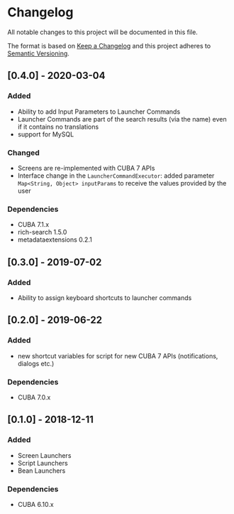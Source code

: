 # Changelog
All notable changes to this project will be documented in this file.

The format is based on [Keep a Changelog](http://keepachangelog.com/en/1.0.0/)
and this project adheres to [Semantic Versioning](http://semver.org/spec/v2.0.0.html).

## [0.4.0] - 2020-03-04

### Added
- Ability to add Input Parameters to Launcher Commands
- Launcher Commands are part of the search results (via the name) even if it contains no translations
- support for MySQL

### Changed
- Screens are re-implemented with CUBA 7 APIs
- Interface change in the `LauncherCommandExecutor`: added parameter `Map<String, Object> inputParams` to receive the values provided by the user


### Dependencies
- CUBA 7.1.x
- rich-search 1.5.0
- metadataextensions 0.2.1

## [0.3.0] - 2019-07-02

### Added
- Ability to assign keyboard shortcuts to launcher commands

## [0.2.0] - 2019-06-22

### Added
- new shortcut variables for script for new CUBA 7 APIs (notifications, dialogs etc.)

### Dependencies
- CUBA 7.0.x

## [0.1.0] - 2018-12-11

### Added
- Screen Launchers
- Script Launchers
- Bean Launchers

### Dependencies
- CUBA 6.10.x

